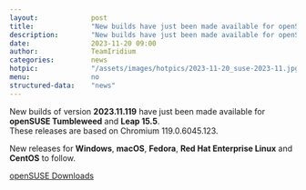 ```yaml
---
layout: 			post
title:  			"New builds have just been made available for openSUSE"
description: 		"New builds have just been made available for openSUSE Tumbleweed and Leap 15.5. Further releases for Windows, macOS, Fedora and RHEL to follow."
date:	 			2023-11-20 09:00
author:				TeamIridium
categories:			news
hotpic:				"/assets/images/hotpics/2023-11-20_suse-2023-11.jpg"
menu: 				no
structured-data:	"news"
---
```

New builds of version **2023.11.119** have just been made available for **openSUSE Tumbleweed** and **Leap 15.5**.     
These releases are based on Chromium 119.0.6045.123.   

New releases for **Windows**, **macOS**, **Fedora**, **Red Hat Enterprise Linux** and **CentOS** to follow.   

<a href="/downloads/opensuse" class="button download" title="download Iridium Browser for openSUSE">openSUSE Downloads</a>